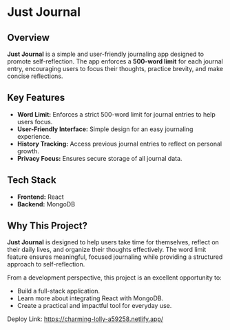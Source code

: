 # Just Journal

## Overview  
**Just Journal** is a simple and user-friendly journaling app designed to promote self-reflection. The app enforces a **500-word limit** for each journal entry, encouraging users to focus their thoughts, practice brevity, and make concise reflections.

## Key Features  
- **Word Limit:** Enforces a strict 500-word limit for journal entries to help users focus.  
- **User-Friendly Interface:** Simple design for an easy journaling experience.  
- **History Tracking:** Access previous journal entries to reflect on personal growth.  
- **Privacy Focus:** Ensures secure storage of all journal data.

## Tech Stack  
- **Frontend:** React  
- **Backend:** MongoDB  

## Why This Project?  
**Just Journal** is designed to help users take time for themselves, reflect on their daily lives, and organize their thoughts effectively. The word limit feature ensures meaningful, focused journaling while providing a structured approach to self-reflection.  

From a development perspective, this project is an excellent opportunity to:  
- Build a full-stack application.  
- Learn more about integrating React with MongoDB.  
- Create a practical and impactful tool for everyday use.



Deploy Link: https://charming-lolly-a59258.netlify.app/